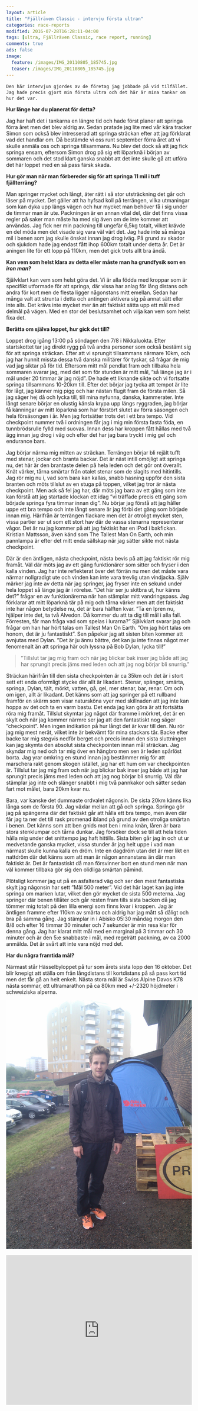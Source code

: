 ```yaml
---
layout: article
title: "Fjällräven Classic - intervju första ultran"
categories: race-reports
modified: 2016-07-28T16:28:11-04:00
tags: [ultra, Fjällräven Classic, race report, running]
comments: true
ads: false
image:
  feature: /images/IMG_20110805_185745.jpg
  teaser: /images/IMG_20110805_185745.jpg
---
```


    Den här intervjun gjordes av de företag jag jobbade på vid tilfället. Jag hade precis gjort min första ultra och det här är mina tankar om hur det var.

**Hur länge har du planerat för detta?**

Jag har haft det i tankarna en längre tid och hade först planer att springa förra året men det blev aldrig av. Sedan pratade jag lite med vår kära tracker Simon som också blev intresserad att springa sträckan efter att jag förklarat vad det handlar om. Då bestämde vi oss runt september förra året att vi skulle anmäla oss och springa tillsammans. Nu blev det dock så att jag fick springa ensam, eftersom Simon drog på sig ett löparknä i början av sommaren och det stod klart ganska snabbt att det inte skulle gå att utföra det här loppet med en så pass färsk skada.

**Hur gör man när man förbereder sig för att springa 11 mil i tuff fjällterräng?**

Man springer mycket och långt, äter rätt i så stor utsträckning det går och läser på mycket. Det gäller att ha hyfsad koll på terrängen, vilka utmaningar som kan dyka upp längs vägen och hur mycket man behöver få i sig under de timmar man är ute. Packningen är en annan vital del, där det finns vissa regler på saker man måste ha med sig även om de inte kommer att användas. Jag fick ner min packning till ungefär 6,5kg totalt, vilket krävde en del möda men det visade sig vara väl värt det. Jag hade inte så många mil i benen som jag skulle önskat innan jag drog iväg. På grund av skador och sjukdom hade jag endast fått ihop 600km totalt under detta år. Det är aningen lite för ett lopp på 110km, men det gick trots allt bra ändå.

**Kan vem som helst klara av detta eller måste man ha grundfysik som en *iron man*?**

Självklart kan vem som helst göra det. Vi är alla födda med kroppar som är specifikt utformade för att springa, där vissa har anlag för lång distans och andra för kort men de flesta ligger någonstans mitt emellan. Sedan har många valt att strunta i detta och antingen aktivera sig på annat sätt eller inte alls. Det krävs inte mycket mer än att faktiskt sätta upp ett mål med delmål på vägen. Med en stor del beslutsamhet och vilja kan vem som helst fixa det.

**Berätta om själva loppet, hur gick det till?**

Loppet drog igång 13:00 på söndagen den 7/8 i Nikkaluokta. Efter startskottet tar jag direkt rygg på två andra personer som också bestämt sig för att springa sträckan. Efter att vi sprungit tillsammans närmare 10km, och jag har hunnit missta dessa två danska militärer för tyskar, så frågar de mig vad jag siktar på för tid. Eftersom mitt mål pendlat fram och tillbaka hela sommaren svarar jag, med det som för stunden är mitt mål, ”så länge jag är i mål under 20 timmar är jag nöjd”. De hade ett liknande sikte och vi fortsatte springa tillsammans 10-20km till. Efter det börjar jag tycka att tempot är lite för lågt, jag känner mig pigg och har nästan flugit fram de första milen. Så jag säger hej då och lycka till, till mina nyfunna, danska, kammerater. Inte långt senare börjar en olustig känsla krypa upp längs ryggraden, jag börjar få känningar av mitt löparknä som har förstört slutet av förra säsongen och hela försäsongen i år. Men jag fortsätter trots det i ett bra tempo. Vid checkpoint nummer två i ordningen får jag i mig min första fasta föda, en tunnbrödsrulle fylld med suovas. Innan dess har kroppen fått hållas med två ägg innan jag drog i väg och efter det har jag bara tryckt i mig gel och endurance bars.

Jag börjar närma mig mitten av sträckan. Terrängen börjar bli rejält tufft med stenar, jockar och branta backar. Det är näst intill omöjligt att springa nu, det här är den brantaste delen på hela leden och det gör ont överallt. Knät värker, tårna smärtar från otalet stenar som de slagits med hitintills. Jag rör mig nu i, vad som bara kan kallas, snabb hasning uppför den sista branten och möts tillslut av en stuga på toppen, vilket jag tror är nästa checkpoint. Men ack så fel jag har, där möts jag bara av ett gäng som inte kan förstå att jag startade klockan ett idag ”vi träffade precis ett gäng som började springa fyra timmar innan dig”. Nu börjar jag förstå att jag håller uppe ett bra tempo och inte långt senare är jag förbi det gäng som började innan mig. Härifrån är terrängen flackare men det är otroligt mycket sten, vissa partier ser ut som ett stort hav där de vassa stenarna representerar vågor. Det är nu jag kommer på att jag faktiskt har en iPod i bakfickan. Kristian Mattsson, även känd som The Tallest Man On Earth, och min pannlampa är efter det mitt enda sällskap när jag sätter sikte mot nästa checkpoint.

Där är den äntligen, nästa checkpoint, nästa bevis på att jag faktiskt rör mig framåt. Väl där möts jag av ett gäng funktionärer som sitter och fryser i den kalla vinden. Jag har inte reflekterat över det förrän nu men det måste vara närmar nollgradigt ute och vinden kan inte vara trevlig utan vindjacka. Själv märker jag inte av detta när jag springer, jag fryser inte en sekund under hela loppet så länge jag är i rörelse. ”Det här ser ju skitbra ut, hur känns det?” frågar en av funktionärerna när han stämplar mitt vandringspass. Jag förklarar att mitt löparknä tär på mig och tårna värker men att det faktiskt inte har någon betydelse nu, det är bara hälften kvar. ”Ta en Ipren nu, hjälper inte det, ta två Alvedon. Då kommer du att ta dig till mål i alla fall. Förresten, får man fråga vad som spelas i lurarna?” Självklart svarar jag och frågar om han har hört talas om Tallest Man On Earth. ”Om jag hört talas om honom, det är ju fantastiskt”. Sen påpekar jag att sisten biten kommer att avnjutas med Dylan. ”Det är ju ännu bättre, det kan ju inte finnas något mer fenomenalt än att springa här och lyssna på Bob Dylan, lycka till!”

> ”Tillslut tar jag mig fram och när jag blickar bak inser jag både att jag har sprungit precis jäms med leden och att jag nog börjar bli snurrig.”

Sträckan härifrån till den sista checkpointen är ca 35km och det är i stort sett ett enda oformligt stycke där allt är likadant. Stenar, spänger, smärta, springa, Dylan, tält, mörkt, vatten, gå, gel, mer stenar, bar, renar. Om och om igen, allt är likadant. Det känns som att jag springer på ett rullband framför en skärm som visar natursköna vyer med skillnaden att jag inte kan hoppa av det och ta en varm bastu. Det enda jag kan göra är att fortsätta röra mig framåt. Tillslut skymtar jag något där framme i mörkret, det är en skylt och när jag kommer närmre ser jag att den fantastiskt nog säger ”checkpoint”. Men ingen indikation på hur långt det är kvar till den. Nu rör jag mig mest neråt, vilket inte är bekvämt för mina stackars tår. Backe efter backe tar mig stegvis nedför berget och precis innan den sista sluttningen kan jag skymta den absolut sista checkpointen innan mål sträckan. Jag skyndar mig ned och tar mig över en hängbro men sen är leden spårlöst borta. Jag yrar omkring en stund innan jag bestämmer mig för att marschera rakt genom skogen istället, jag har ett hum om var checkpointen är. Tillslut tar jag mig fram och när jag blickar bak inser jag både att jag har sprungit precis jäms med leden och att jag nog börjar bli snurrig. Väl där stämplar jag inte och slänger snabbt i mig två pannkakor och sätter sedan fart mot målet, bara 20km kvar nu.

Bara, var kanske det dummaste ordvalet någonsin. De sista 20km känns lika långa som de första 90. Jag växlar mellan att gå och springa. Springa gör jag på spängerna där det faktiskt går att hålla ett bra tempo, men även där får jag ta ner det till rask promenad ibland på grund av den otroliga smärtan i benen. Det känns som att ben gnids mot ben i mina knän, låren är bara stora stenklumpar och tårna dunkar. Jag försöker dock se till att hela tiden hålla mig under det snittempo jag haft hittills. Sista biten går jag in och ut ur medvetande ganska mycket, vissa stunder är jag helt uppe i vad man närmast skulle kunna kalla en dröm. Inte en dagdröm utan det är mer likt en nattdröm där det känns som att man är någon annanstans än där man faktiskt är. Det är fantastiskt då man försvinner bort en stund men när man väl kommer tillbaka gör sig den olidliga smärtan påmind.

Plötsligt kommer jag ut på en asfalterad väg och ser den mest fantastiska skylt jag någonsin har sett ”Mål 500 meter”. Vid det här laget kan jag inte springa om marken lutar, vilket den gör mycket de sista 500 meterna. Jag springer där benen tillåter och går resten fram tills sista backen då jag tömmer mig totalt på den lilla energi som finns kvar i kroppen. Jag är äntligen framme efter 110km av smärta och aldrig har jag mått så dåligt och bra på samma gång. Jag stämplar in i Abisko 05:30 måndag morgon den 8/8 och efter 16 timmar 30 minuter och 7 sekunder är min resa klar för denna gång. Jag har klarat mitt mål med en marginal på 3 timmar och 30 minuter och är den 5:e snabbaste i mål, med regelrätt packning, av ca 2000 anmälda. Det är svårt att inte vara nöjd med det.

**Har du några framtida mål?**

Närmast står Hässelbyloppet på tur som årets sista lopp den 16 oktober. Det blir knepigt att ställa om från långdistans till kortdistans på så pass kort tid men det får gå an helt enkelt. Nästa stora mål är Swiss Alpine Davos K78 nästa sommar, ett ultramarathon på ca 80km med +/-2320 höjdmeter i schweiziska alperna.

![sample image](/images/IMG_20110807_093723.jpg "Tobias Johansson")

<div class="strava-container">
<iframe height='405' width='100%' frameborder='0' allowtransparency='true' scrolling='no' src='https://www.strava.com/activities/373262446/embed/7d1f85641ff2673e9186da0578da5c8f98d9534a'></iframe>
</div>